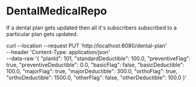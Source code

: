 # DentalMedicalRepo
If a dental plan gets updated then all it's subscribers subscribed to a particular plan gets updated.


curl --location --request PUT 'http://localhost:8080/dental-plan' \
--header 'Content-Type: application/json' \
--data-raw '{
  "planId": 101,
  "standardDeductible": 100.0,
  "preventiveFlag": true,
  "preventiveDeductible": 0.0,
  "basicFlag": false,
  "basicDeductible": 100.0,
  "majorFlag": true,
  "majorDeductible": 300.0,
  "orthoFlag": true,
  "orthoDeductible": 1500.0,
  "otherFlag": false,
  "otherDeductible": 100.0
}'

